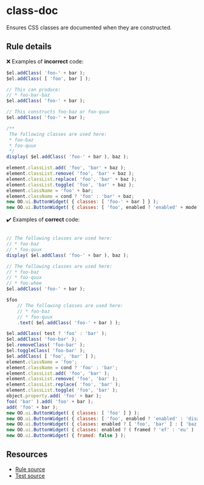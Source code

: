 [//]: # (This file is generated by eslint-docgen. Do not edit it directly.)

# class-doc

Ensures CSS classes are documented when they are constructed.

## Rule details

❌ Examples of **incorrect** code:
```js
$el.addClass( 'foo-' + bar );
$el.addClass( [ 'foo', bar ] );

// This can produce:
// * foo-bar-baz
$el.addClass( 'foo-' + bar );

// This constructs foo-baz or foo-quux
$el.addClass( 'foo-' + bar );

/**
 The following classes are used here:
 * foo-baz
 * foo-quux
 */
display( $el.addClass( 'foo-' + bar ), baz );

element.classList.add( 'foo', 'bar' + baz );
element.classList.remove( 'foo', 'bar' + baz );
element.classList.replace( 'foo', 'bar' + baz );
element.classList.toggle( 'foo', 'bar' + baz );
element.className = 'foo' + bar;
element.className = cond ? 'foo' : 'bar' + baz;
new OO.ui.ButtonWidget( { classes: [ 'foo-' + bar ] } );
new OO.ui.ButtonWidget( { classes: [ 'foo', enabled ? 'enabled' + mode : 'disabled' ] } );
```

✔️ Examples of **correct** code:
```js

// The following classes are used here:
// * foo-baz
// * foo-quux
display( $el.addClass( 'foo-' + bar ), baz );

// The following classes are used here:
// * foo-baz
// * foo-quux
// * foo-whee
$el.addClass( 'foo-' + bar );

$foo
    // The following classes are used here:
    // * foo-baz
    // * foo-quux
    .text( $el.addClass( 'foo-' + bar ) );

$el.addClass( test ? 'foo' : 'bar' );
$el.addClass( 'foo-bar' );
$el.removeClass( 'foo-bar' );
$el.toggleClass( 'foo-bar' );
$el.addClass( [ 'foo', 'bar' ] );
element.className = 'foo';
element.className = cond ? 'foo' : 'bar';
element.classList.add( 'foo', 'bar' );
element.classList.remove( 'foo', 'bar' );
element.classList.replace( 'foo', 'bar' );
element.classList.toggle( 'foo', 'bar' );
object.property.add( 'foo' + bar );
foo( 'bar' ).add( 'foo' + bar );
add( 'foo' + bar );
new OO.ui.ButtonWidget( { classes: [ 'foo' ] } );
new OO.ui.ButtonWidget( { classes: [ 'foo', enabled ? 'enabled' : 'disabled' ] } );
new OO.ui.ButtonWidget( { classes: enabled ? [ 'foo', 'bar' ] : [ 'baz', 'quux' ] } );
new OO.ui.ButtonWidget( { classes: enabled ? ( framed ? 'ef' : 'eu' ) : ( framed ? 'df' : 'du' ) } );
new OO.ui.ButtonWidget( { framed: false } );
```

## Resources

* [Rule source](/src/rules/class-doc.js)
* [Test source](/tests/rules/class-doc.js)
